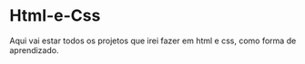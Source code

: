 # Html-e-Css
Aqui vai estar todos os projetos que irei fazer em html e css, como forma de aprendizado.

